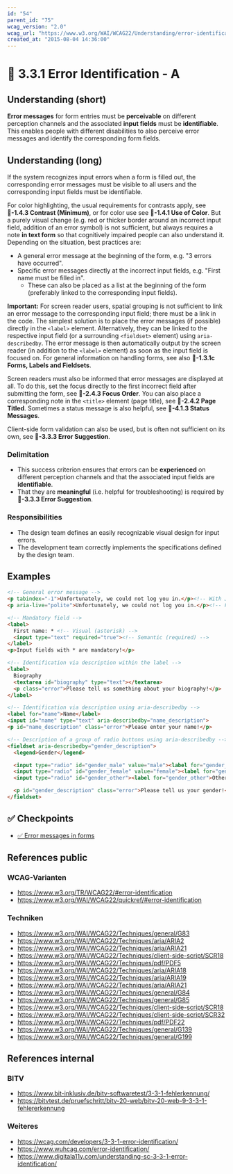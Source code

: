```yaml
---
id: "54"
parent_id: "75"
wcag_version: "2.0"
wcag_url: "https://www.w3.org/WAI/WCAG22/Understanding/error-identification.html"
created_at: "2015-08-04 14:36:00"
---
```


# 📜 3.3.1 Error Identification - A

## Understanding (short)

**Error messages** for form entries must be **perceivable** on different perception channels and the associated **input fields** must be **identifiable**. This enables people with different disabilities to also perceive error messages and identify the corresponding form fields.

## Understanding (long)

If the system recognizes input errors when a form is filled out, the corresponding error messages must be visible to all users and the corresponding input fields must be identifiable.

For color highlighting, the usual requirements for contrasts apply, see **📜-1.4.3 Contrast (Minimum)**, or for color use see **📜-1.4.1 Use of Color**. But a purely visual change (e.g. red or thicker border around an incorrect input field, addition of an error symbol) is not sufficient, but always requires a note **in text form** so that cognitively impaired people can also understand it. Depending on the situation, best practices are:

- A general error message at the beginning of the form, e.g. "3 errors have occurred".
- Specific error messages directly at the incorrect input fields, e.g. "First name must be filled in".
    - These can also be placed as a list at the beginning of the form (preferably linked to the corresponding input fields).

**Important:** For screen reader users, spatial grouping is not sufficient to link an error message to the corresponding input field; there must be a link in the code. The simplest solution is to place the error messages (if possible) directly in the `<label>` element. Alternatively, they can be linked to the respective input field (or a surrounding `<fieldset>` element) using `aria-describedby`. The error message is then automatically output by the screen reader (in addition to the `<label>` element) as soon as the input field is focused on. For general information on handling forms, see also **📜-1.3.1c Forms, Labels and Fieldsets**.

Screen readers must also be informed that error messages are displayed at all. To do this, set the focus directly to the first incorrect field after submitting the form, see **📜-2.4.3 Focus Order**. You can also place a corresponding note in the `<title>` element (page title), see **📜-2.4.2 Page Titled**. Sometimes a status message is also helpful, see **📜-4.1.3 Status Messages**.

Client-side form validation can also be used, but is often not sufficient on its own, see **📜-3.3.3 Error Suggestion**.

### Delimitation

- This success criterion ensures that errors can be **experienced** on different perception channels and that the associated input fields are **identifiable**.
- That they are **meaningful** (i.e. helpful for troubleshooting) is required by **📜-3.3.3 Error Suggestion**.

### Responsibilities

- The design team defines an easily recognizable visual design for input errors.
- The development team correctly implements the specifications defined by the design team.

## Examples

```html
<!-- General error message -->
<p tabindex="-1">Unfortunately, we could not log you in.</p><!-- With JavaScript focus() for page refresh -->
<p aria-live="polite">Unfortunately, we could not log you in.</p><!-- For single-page app -->

<!-- Mandatory field -->
<label>
  First name: * <!-- Visual (asterisk) -->
  <input type="text" required="true"><!-- Semantic (required) -->
</label>
<p>Input fields with * are mandatory!</p>

<!-- Identification via description within the label -->
<label>
  Biography
  <textarea id="biography" type="text"></textarea>
  <p class="error">Please tell us something about your biography!</p>
</label>

<!-- Identification via description using aria-describedby -->
<label for="name">Name</label>
<input id="name" type="text" aria-describedby="name_description">
<p id="name_description" class="error">Please enter your name!</p>

<!-- Description of a group of radio buttons using aria-describedby -->
<fieldset aria-describedby="gender_description">
  <legend>Gender</legend>

  <input type="radio" id="gender_male" value="male"><label for="gender_male">Male</label>
  <input type="radio" id="gender_female" value="female"><label for="gender_female">Female</label>
  <input type="radio" id="gender_other"><label for="gender_other">Other</label>

  <p id="gender_description" class="error">Please tell us your gender!</p>
</fieldset>
```

## ✅ Checkpoints

- [✅ Error messages in forms](error-messages-in-forms)

## References public

### WCAG-Varianten
- <https://www.w3.org/TR/WCAG22/#error-identification>
- <https://www.w3.org/WAI/WCAG22/quickref/#error-identification>

### Techniken
- <https://www.w3.org/WAI/WCAG22/Techniques/general/G83>
- <https://www.w3.org/WAI/WCAG22/Techniques/aria/ARIA2>
- <https://www.w3.org/WAI/WCAG22/Techniques/aria/ARIA21>
- <https://www.w3.org/WAI/WCAG22/Techniques/client-side-script/SCR18>
- <https://www.w3.org/WAI/WCAG22/Techniques/pdf/PDF5>
- <https://www.w3.org/WAI/WCAG22/Techniques/aria/ARIA18>
- <https://www.w3.org/WAI/WCAG22/Techniques/aria/ARIA19>
- <https://www.w3.org/WAI/WCAG22/Techniques/aria/ARIA21>
- <https://www.w3.org/WAI/WCAG22/Techniques/general/G84>
- <https://www.w3.org/WAI/WCAG22/Techniques/general/G85>
- <https://www.w3.org/WAI/WCAG22/Techniques/client-side-script/SCR18>
- <https://www.w3.org/WAI/WCAG22/Techniques/client-side-script/SCR32>
- <https://www.w3.org/WAI/WCAG22/Techniques/pdf/PDF22>
- <https://www.w3.org/WAI/WCAG22/Techniques/general/G139>
- <https://www.w3.org/WAI/WCAG22/Techniques/general/G199>

## References internal

### BITV
- <https://www.bit-inklusiv.de/bitv-softwaretest/3-3-1-fehlerkennung/>
- <https://bitvtest.de/pruefschritt/bitv-20-web/bitv-20-web-9-3-3-1-fehlererkennung>

### Weiteres
- <https://wcag.com/developers/3-3-1-error-identification/>
- <https://www.wuhcag.com/error-identification/>
- <https://www.digitala11y.com/understanding-sc-3-3-1-error-identification/>